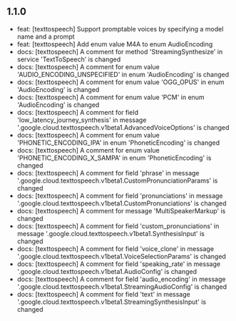 ## 1.1.0

- feat: [texttospeech] Support promptable voices by specifying a model name and a prompt
- feat: [texttospeech] Add enum value M4A to enum AudioEncoding
- docs: [texttospeech] A comment for method 'StreamingSynthesize' in service 'TextToSpeech' is changed
- docs: [texttospeech] A comment for enum value 'AUDIO_ENCODING_UNSPECIFIED' in enum 'AudioEncoding' is changed
- docs: [texttospeech] A comment for enum value 'OGG_OPUS' in enum 'AudioEncoding' is changed
- docs: [texttospeech] A comment for enum value 'PCM' in enum 'AudioEncoding' is changed
- docs: [texttospeech] A comment for field 'low_latency_journey_synthesis' in message '.google.cloud.texttospeech.v1beta1.AdvancedVoiceOptions' is changed
- docs: [texttospeech] A comment for enum value 'PHONETIC_ENCODING_IPA' in enum 'PhoneticEncoding' is changed
- docs: [texttospeech] A comment for enum value 'PHONETIC_ENCODING_X_SAMPA' in enum 'PhoneticEncoding' is changed
- docs: [texttospeech] A comment for field 'phrase' in message '.google.cloud.texttospeech.v1beta1.CustomPronunciationParams' is changed
- docs: [texttospeech] A comment for field 'pronunciations' in message '.google.cloud.texttospeech.v1beta1.CustomPronunciations' is changed
- docs: [texttospeech] A comment for message 'MultiSpeakerMarkup' is changed
- docs: [texttospeech] A comment for field 'custom_pronunciations' in message '.google.cloud.texttospeech.v1beta1.SynthesisInput' is changed
- docs: [texttospeech] A comment for field 'voice_clone' in message '.google.cloud.texttospeech.v1beta1.VoiceSelectionParams' is changed
- docs: [texttospeech] A comment for field 'speaking_rate' in message '.google.cloud.texttospeech.v1beta1.AudioConfig' is changed
- docs: [texttospeech] A comment for field 'audio_encoding' in message '.google.cloud.texttospeech.v1beta1.StreamingAudioConfig' is changed
- docs: [texttospeech] A comment for field 'text' in message '.google.cloud.texttospeech.v1beta1.StreamingSynthesisInput' is changed